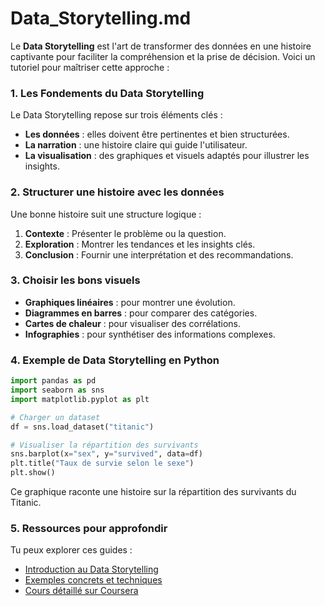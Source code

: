 # Data_Storytelling.md


Le **Data Storytelling** est l'art de transformer des données en une histoire captivante pour faciliter la compréhension et la prise de décision. Voici un tutoriel pour maîtriser cette approche :

### 1. **Les Fondements du Data Storytelling**
Le Data Storytelling repose sur trois éléments clés :
- **Les données** : elles doivent être pertinentes et bien structurées.
- **La narration** : une histoire claire qui guide l'utilisateur.
- **La visualisation** : des graphiques et visuels adaptés pour illustrer les insights.

### 2. **Structurer une histoire avec les données**
Une bonne histoire suit une structure logique :
1. **Contexte** : Présenter le problème ou la question.
2. **Exploration** : Montrer les tendances et les insights clés.
3. **Conclusion** : Fournir une interprétation et des recommandations.

### 3. **Choisir les bons visuels**
- **Graphiques linéaires** : pour montrer une évolution.
- **Diagrammes en barres** : pour comparer des catégories.
- **Cartes de chaleur** : pour visualiser des corrélations.
- **Infographies** : pour synthétiser des informations complexes.

### 4. **Exemple de Data Storytelling en Python**
```python
import pandas as pd
import seaborn as sns
import matplotlib.pyplot as plt

# Charger un dataset
df = sns.load_dataset("titanic")

# Visualiser la répartition des survivants
sns.barplot(x="sex", y="survived", data=df)
plt.title("Taux de survie selon le sexe")
plt.show()
```
Ce graphique raconte une histoire sur la répartition des survivants du Titanic.

### 5. **Ressources pour approfondir**
Tu peux explorer ces guides :
- [Introduction au Data Storytelling](https://blog.ostraca.fr/blog/guide-data-storytelling-exemple-avec-donnees/)
- [Exemples concrets et techniques](https://www.appvizer.fr/magazine/analytique/bi/data-storytelling)
- [Cours détaillé sur Coursera](https://www.coursera.org/fr-FR/articles/storytelling-with-data)
